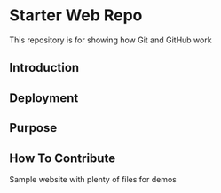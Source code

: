 # Starter Web Repo

This repository is for showing how Git and GitHub work

## Introduction

## Deployment

## Purpose

## How To Contribute

Sample website with plenty of files for demos